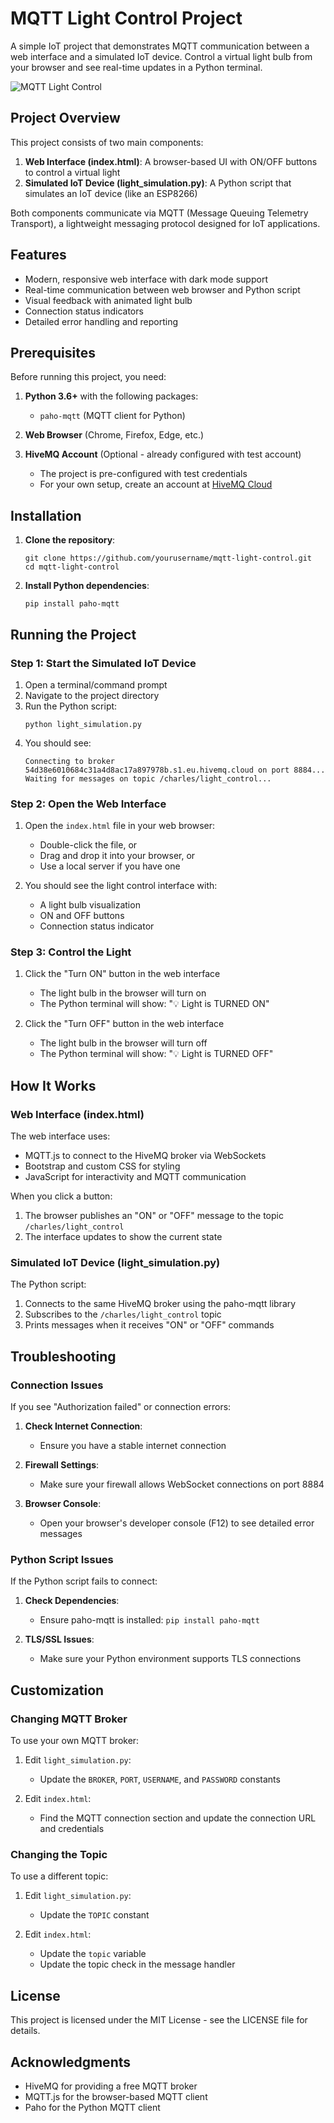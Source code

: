 # MQTT Light Control Project

A simple IoT project that demonstrates MQTT communication between a web interface and a simulated IoT device. Control a virtual light bulb from your browser and see real-time updates in a Python terminal.

![MQTT Light Control](https://i.imgur.com/example-image.jpg)

## Project Overview

This project consists of two main components:

1. **Web Interface (index.html)**: A browser-based UI with ON/OFF buttons to control a virtual light
2. **Simulated IoT Device (light_simulation.py)**: A Python script that simulates an IoT device (like an ESP8266)

Both components communicate via MQTT (Message Queuing Telemetry Transport), a lightweight messaging protocol designed for IoT applications.

## Features

- Modern, responsive web interface with dark mode support
- Real-time communication between web browser and Python script
- Visual feedback with animated light bulb
- Connection status indicators
- Detailed error handling and reporting

## Prerequisites

Before running this project, you need:

1. **Python 3.6+** with the following packages:
   - `paho-mqtt` (MQTT client for Python)

2. **Web Browser** (Chrome, Firefox, Edge, etc.)

3. **HiveMQ Account** (Optional - already configured with test account)
   - The project is pre-configured with test credentials
   - For your own setup, create an account at [HiveMQ Cloud](https://www.hivemq.com/cloud/)

## Installation

1. **Clone the repository**:
   ```
   git clone https://github.com/yourusername/mqtt-light-control.git
   cd mqtt-light-control
   ```

2. **Install Python dependencies**:
   ```
   pip install paho-mqtt
   ```

## Running the Project

### Step 1: Start the Simulated IoT Device

1. Open a terminal/command prompt
2. Navigate to the project directory
3. Run the Python script:
   ```
   python light_simulation.py
   ```
4. You should see:
   ```
   Connecting to broker 54d38e6010684c31a4d8ac17a897978b.s1.eu.hivemq.cloud on port 8884...
   Waiting for messages on topic /charles/light_control...
   ```

### Step 2: Open the Web Interface

1. Open the `index.html` file in your web browser:
   - Double-click the file, or
   - Drag and drop it into your browser, or
   - Use a local server if you have one

2. You should see the light control interface with:
   - A light bulb visualization
   - ON and OFF buttons
   - Connection status indicator

### Step 3: Control the Light

1. Click the "Turn ON" button in the web interface
   - The light bulb in the browser will turn on
   - The Python terminal will show: "💡 Light is TURNED ON"

2. Click the "Turn OFF" button in the web interface
   - The light bulb in the browser will turn off
   - The Python terminal will show: "💡 Light is TURNED OFF"

## How It Works

### Web Interface (index.html)

The web interface uses:
- MQTT.js to connect to the HiveMQ broker via WebSockets
- Bootstrap and custom CSS for styling
- JavaScript for interactivity and MQTT communication

When you click a button:
1. The browser publishes an "ON" or "OFF" message to the topic `/charles/light_control`
2. The interface updates to show the current state

### Simulated IoT Device (light_simulation.py)

The Python script:
1. Connects to the same HiveMQ broker using the paho-mqtt library
2. Subscribes to the `/charles/light_control` topic
3. Prints messages when it receives "ON" or "OFF" commands

## Troubleshooting

### Connection Issues

If you see "Authorization failed" or connection errors:

1. **Check Internet Connection**:
   - Ensure you have a stable internet connection

2. **Firewall Settings**:
   - Make sure your firewall allows WebSocket connections on port 8884

3. **Browser Console**:
   - Open your browser's developer console (F12) to see detailed error messages

### Python Script Issues

If the Python script fails to connect:

1. **Check Dependencies**:
   - Ensure paho-mqtt is installed: `pip install paho-mqtt`

2. **TLS/SSL Issues**:
   - Make sure your Python environment supports TLS connections

## Customization

### Changing MQTT Broker

To use your own MQTT broker:

1. Edit `light_simulation.py`:
   - Update the `BROKER`, `PORT`, `USERNAME`, and `PASSWORD` constants

2. Edit `index.html`:
   - Find the MQTT connection section and update the connection URL and credentials

### Changing the Topic

To use a different topic:

1. Edit `light_simulation.py`:
   - Update the `TOPIC` constant

2. Edit `index.html`:
   - Update the `topic` variable
   - Update the topic check in the message handler

## License

This project is licensed under the MIT License - see the LICENSE file for details.

## Acknowledgments

- HiveMQ for providing a free MQTT broker
- MQTT.js for the browser-based MQTT client
- Paho for the Python MQTT client
